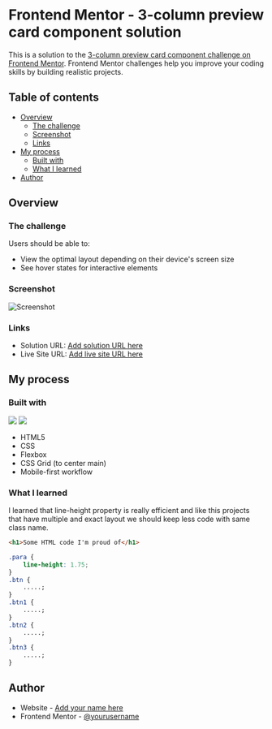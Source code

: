 # Frontend Mentor - 3-column preview card component solution

This is a solution to the [3-column preview card component challenge on Frontend Mentor](https://www.frontendmentor.io/challenges/3column-preview-card-component-pH92eAR2-). Frontend Mentor challenges help you improve your coding skills by building realistic projects.

## Table of contents

-   [Overview](#overview)
    -   [The challenge](#the-challenge)
    -   [Screenshot](#screenshot)
    -   [Links](#links)
-   [My process](#my-process)
    -   [Built with](#built-with)
    -   [What I learned](#what-i-learned)
-   [Author](#author)

## Overview

### The challenge

Users should be able to:

-   View the optimal layout depending on their device's screen size
-   See hover states for interactive elements

### Screenshot

![Screenshot](./screenshot.jpg)

### Links

-   Solution URL: [Add solution URL here](https://your-solution-url.com)
-   Live Site URL: [Add live site URL here](https://your-live-site-url.com)

## My process

### Built with

![](https://img.shields.io/badge/HTML-239120?style=for-the-badge&logo=html5&logoColor=white)
![](https://img.shields.io/badge/CSS-239120?&style=for-the-badge&logo=css3&logoColor=white)

-   HTML5
-   CSS
-   Flexbox
-   CSS Grid (to center main)
-   Mobile-first workflow

### What I learned

I learned that line-height property is really efficient and like this projects that have multiple and exact layout we should keep less code with same class name.

```html
<h1>Some HTML code I'm proud of</h1>
```

```css
.para {
    line-height: 1.75;
}
.btn {
    .....;
}
.btn1 {
    .....;
}
.btn2 {
    .....;
}
.btn3 {
    .....;
}
```

## Author

-   Website - [Add your name here](https://yusufs.w3spaces.com/)
-   Frontend Mentor - [@yourusername](https://www.frontendmentor.io/profile/yusfsqrtof)
